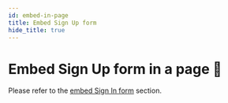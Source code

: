 ```yaml
---
id: embed-in-page
title: Embed Sign Up form
hide_title: true
---
```


# Embed Sign Up form in a page 📑

Please refer to the [embed Sign In form](./embed-sign-in-form) section.

